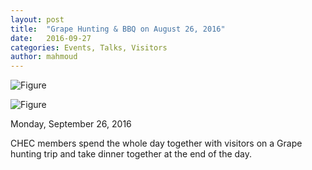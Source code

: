 ```yaml
---
layout: post
title:  "Grape Hunting & BBQ on August 26, 2016"
date:   2016-09-27
categories: Events, Talks, Visitors
author: mahmoud
---
```




![Figure](https://farm9.staticflickr.com/8142/29334776092_0c7328dae6_c.jpg)

![Figure](https://farm9.staticflickr.com/8313/28821049653_9d28b94d66_c.jpg)

Monday, September 26, 2016

CHEC members spend the whole day together with visitors on a Grape hunting trip and take dinner together at the end of the day. 
